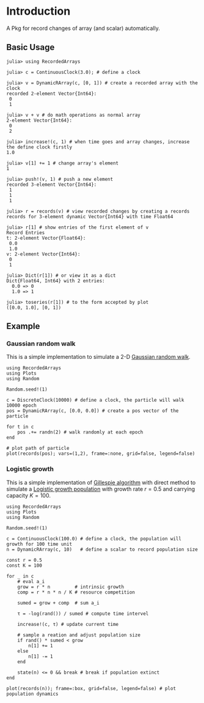 # Introduction

A Pkg for record changes of array (and scalar) automatically.

## Basic Usage

```jldoctest
julia> using RecordedArrays

julia> c = ContinuousClock(3.0); # define a clock

julia> v = DynamicRArray(c, [0, 1]) # create a recorded array with the clock
recorded 2-element Vector{Int64}:
 0
 1

julia> v + v # do math operations as normal array
2-element Vector{Int64}:
 0
 2

julia> increase!(c, 1) # when time goes and array changes, increase the define clock firstly
1.0

julia> v[1] += 1 # change array's element
1

julia> push!(v, 1) # push a new element
recorded 3-element Vector{Int64}:
 1
 1
 1

julia> r = records(v) # view recorded changes by creating a records
records for 3-element dynamic Vector{Int64} with time Float64

julia> r[1] # show entries of the first element of v
Record Entries
t: 2-element Vector{Float64}:
 0.0
 1.0
v: 2-element Vector{Int64}:
 0
 1

julia> Dict(r[1]) # or view it as a dict
Dict{Float64, Int64} with 2 entries:
  0.0 => 0
  1.0 => 1

julia> toseries(r[1]) # to the form accepted by plot
([0.0, 1.0], [0, 1])
```

## Example

### Gaussian random walk

This is a simple implementation to simulate a 2-D
[Gaussian random walk](https://en.wikipedia.org/wiki/Random_walk).

```@example random_walk
using RecordedArrays
using Plots
using Random

Random.seed!(1)

c = DiscreteClock(10000) # define a clock, the particle will walk 10000 epoch
pos = DynamicRArray(c, [0.0, 0.0]) # create a pos vector of the particle

for t in c
    pos .+= randn(2) # walk randomly at each epoch
end

# plot path of particle
plot(records(pos); vars=(1,2), frame=:none, grid=false, legend=false)
```

### Logistic growth

This is a simple implementation of [Gillespie algorithm](https://en.wikipedia.org/wiki/Gillespie_algorithm)
with direct method to simulate a
[Logistic growth population](https://en.wikipedia.org/wiki/Logistic_function#In_ecology:_modeling_population_growth)
with growth rate $r=0.5$ and carrying capacity $K=100$.

```@example birth_death
using RecordedArrays
using Plots
using Random

Random.seed!(1)

c = ContinuousClock(100.0) # define a clock, the population will growth for 100 time unit
n = DynamicRArray(c, 10)   # define a scalar to record population size

const r = 0.5
const K = 100

for _ in c
    # eval a_i
    grow = r * n         # intrinsic growth
    comp = r * n * n / K # resource competition

    sumed = grow + comp  # sum a_i

    τ = -log(rand()) / sumed # compute time intervel

    increase!(c, τ) # update current time

    # sample a reation and adjust population size
    if rand() * sumed < grow
        n[1] += 1
    else
        n[1] -= 1
    end

    state(n) <= 0 && break # break if population extinct
end

plot(records(n)); frame=:box, grid=false, legend=false) # plot population dynamics
```

